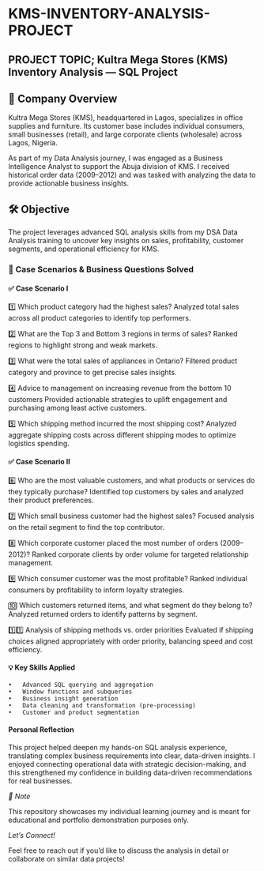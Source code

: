# KMS-INVENTORY-ANALYSIS-PROJECT

## PROJECT TOPIC; Kultra Mega Stores (KMS) Inventory Analysis — SQL Project

## 🏢 Company Overview

Kultra Mega Stores (KMS), headquartered in Lagos, specializes in office supplies and furniture. Its customer base includes individual consumers, small businesses (retail), and large corporate clients (wholesale) across Lagos, Nigeria.

As part of my Data Analysis journey, I was engaged as a Business Intelligence Analyst to support the Abuja division of KMS. I received historical order data (2009–2012) and was tasked with analyzing the data to provide actionable business insights.

## 🛠 Objective

The project leverages advanced SQL analysis skills from my DSA Data Analysis training to uncover key insights on sales, profitability, customer segments, and operational efficiency for KMS.

### 📄 Case Scenarios & Business Questions Solved

#### ✅ Case Scenario I

1️⃣ Which product category had the highest sales?
Analyzed total sales across all product categories to identify top performers.

2️⃣ What are the Top 3 and Bottom 3 regions in terms of sales?
Ranked regions to highlight strong and weak markets.

3️⃣ What were the total sales of appliances in Ontario?
Filtered product category and province to get precise sales insights.

4️⃣ Advice to management on increasing revenue from the bottom 10 customers
Provided actionable strategies to uplift engagement and purchasing among least active customers.

5️⃣ Which shipping method incurred the most shipping cost?
Analyzed aggregate shipping costs across different shipping modes to optimize logistics spending.

#### ✅ Case Scenario II

6️⃣ Who are the most valuable customers, and what products or services do they typically purchase?
Identified top customers by sales and analyzed their product preferences.

7️⃣ Which small business customer had the highest sales?
Focused analysis on the retail segment to find the top contributor.

8️⃣ Which corporate customer placed the most number of orders (2009–2012)?
Ranked corporate clients by order volume for targeted relationship management.

9️⃣ Which consumer customer was the most profitable?
Ranked individual consumers by profitability to inform loyalty strategies.

🔟 Which customers returned items, and what segment do they belong to?
Analyzed returned orders to identify patterns by segment.

1️⃣1️⃣ Analysis of shipping methods vs. order priorities
Evaluated if shipping choices aligned appropriately with order priority, balancing speed and cost efficiency.

#### 💡 Key Skills Applied
	•	Advanced SQL querying and aggregation
	•	Window functions and subqueries
	•	Business insight generation
	•	Data cleaning and transformation (pre-processing)
	•	Customer and product segmentation

#### Personal Reflection

This project helped deepen my hands-on SQL analysis experience, translating complex business requirements into clear, data-driven insights. I enjoyed connecting operational data with strategic decision-making, and this strengthened my confidence in building data-driven recommendations for real businesses.


*💬 Note*

This repository showcases my individual learning journey and is meant for educational and portfolio demonstration purposes only.

*Let’s Connect!*

Feel free to reach out if you’d like to discuss the analysis in detail or collaborate on similar data projects!
